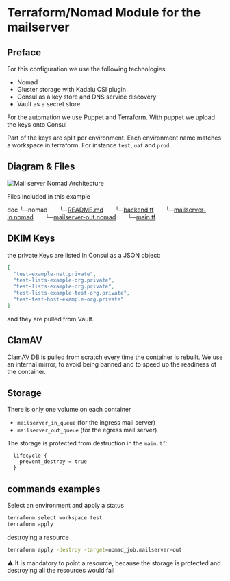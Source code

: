 # Terraform/Nomad Module for the mailserver

## Preface

For this configuration we use the following technologies:

* Nomad
* Gluster storage with Kadalu CSI plugin
* Consul as a key store and DNS service discovery
* Vault as a secret store

For the automation we use Puppet and Terraform. With puppet we upload the keys onto Consul

Part of the keys are split per environment. Each environment name matches a workspace in terraform. For instance `test`, `uat` and `prod`.

## Diagram & Files

![Mail server Nomad Architecture](../img/mailserver_nomad.jpg?raw=true)

Files included in this example

doc
└─nomad
&nbsp;&nbsp;&nbsp;&nbsp;&nbsp;&nbsp;└─[README.md](./README.md)
&nbsp;&nbsp;&nbsp;&nbsp;&nbsp;&nbsp;└─[backend.tf](./backend.tf)
&nbsp;&nbsp;&nbsp;&nbsp;&nbsp;&nbsp;└─[mailserver-in.nomad](./mailserver-in.nomad)
&nbsp;&nbsp;&nbsp;&nbsp;&nbsp;&nbsp;└─[mailserver-out.nomad](./mailserver-out.nomad)
&nbsp;&nbsp;&nbsp;&nbsp;&nbsp;&nbsp;└─[main.tf](./main.tf)


## DKIM Keys

the private Keys are listed in Consul as a JSON object:

```json
[
  "test-example-net.private",
  "test-lists-example-org.private",
  "test-lists-example-org.private",
  "test-lists-example-test-org.private",
  "test-test-host-example-org.private"
]
```

and they are pulled from Vault.

## ClamAV

ClamAV DB is pulled from scratch every time the container is rebuilt. We use an internal mirror, to avoid being banned and to speed up the readiness ot the container.

## Storage

There is only one volume on each container

* `mailserver_in_queue` (for the ingress mail server)
* `mailserver_out_queue` (for the egress mail server)

The storage is protected from destruction in the `main.tf`:

```hcl
  lifecycle {
    prevent_destroy = true
  }
```

## commands examples

Select an environment and apply a status

```bash
terraform select workspace test
terraform apply
```

destroying a resource

```bash
terraform apply -destroy -target=nomad_job.mailserver-out
```

:warning: It is mandatory to point a resource, because the storage is protected and destroying all the resources would fail

